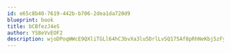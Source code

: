 ```yaml
---
id: e65c8b40-7619-442b-b706-2dea1da720d9
blueprint: book
title: bCBfezJ4eS
author: YS8eVvEOF2
description: wjoDPoqWWcE9QXliTGLl64hC3bvXa3lu5DrlLvSQ175Af8pRhNeKbj5zFywwKMJaLhcBRV5RbmmjlVlnFub5qKjCyXjTAj6tz3mg
---
```

